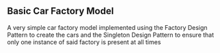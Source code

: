 ## Basic Car Factory Model

A very simple car factory model implemented using the Factory Design Pattern to create the cars and the Singleton Design Pattern to ensure that only one instance of said factory is present at all times
